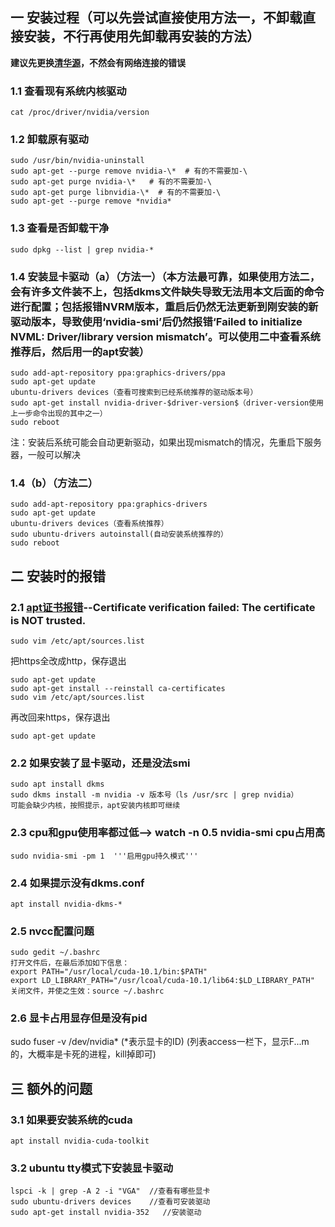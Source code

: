 ## 一 安装过程（可以先尝试直接使用方法一，不卸载直接安装，不行再使用先卸载再安装的方法）
**建议先更换[清华源](https://mirrors.tuna.tsinghua.edu.cn/help/ubuntu/)，不然会有网络连接的错误**
### 1.1 查看现有系统内核驱动
```
cat /proc/driver/nvidia/version
```

### 1.2 卸载原有驱动
```
sudo /usr/bin/nvidia-uninstall
sudo apt-get --purge remove nvidia-\*  # 有的不需要加-\
sudo apt-get purge nvidia-\*   # 有的不需要加-\
sudo apt-get purge libnvidia-\*  # 有的不需要加-\
sudo apt-get --purge remove *nvidia*
```

### 1.3 查看是否卸载干净
```
sudo dpkg --list | grep nvidia-*
```

### 1.4 安装显卡驱动（a）（方法一）（本方法最可靠，如果使用方法二，会有许多文件装不上，包括dkms文件缺失导致无法用本文后面的命令进行配置；包括报错NVRM版本，重启后仍然无法更新到刚安装的新驱动版本，导致使用‘nvidia-smi’后仍然报错‘Failed to initialize NVML: Driver/library version mismatch’。可以使用二中查看系统推荐后，然后用一的apt安装）
```
sudo add-apt-repository ppa:graphics-drivers/ppa
sudo apt-get update
ubuntu-drivers devices（查看可搜索到已经系统推荐的驱动版本号）
sudo apt-get install nvidia-driver-$driver-version$（driver-version使用上一步命令出现的其中之一）
sudo reboot
```

注：安装后系统可能会自动更新驱动，如果出现mismatch的情况，先重启下服务器，一般可以解决

### 1.4（b）（方法二）
```
sudo add-apt-repository ppa:graphics-drivers
sudo apt-get update
ubuntu-drivers devices（查看系统推荐）
sudo ubuntu-drivers autoinstall(自动安装系统推荐的）
sudo reboot
```

## 二 安装时的报错
### 2.1 [apt证书报错](https://blog.csdn.net/Chaowanq/article/details/121559709)--Certificate verification failed: The certificate is NOT trusted.
```
sudo vim /etc/apt/sources.list
```
把https全改成http，保存退出
```
sudo apt-get update
sudo apt-get install --reinstall ca-certificates
sudo vim /etc/apt/sources.list
```
再改回来https，保存退出
```
sudo apt-get update
```

### 2.2 如果安装了显卡驱动，还是没法smi
```
sudo apt install dkms
sudo dkms install -m nvidia -v 版本号（ls /usr/src | grep nvidia）
可能会缺少内核，按照提示，apt安装内核即可继续
```

### 2.3 cpu和gpu使用率都过低--> watch -n 0.5 nvidia-smi cpu占用高
```
sudo nvidia-smi -pm 1  '''启用gpu持久模式'''
```

### 2.4 如果提示没有dkms.conf
```
apt install nvidia-dkms-*
```

### 2.5 nvcc配置问题
```
sudo gedit ~/.bashrc
打开文件后，在最后添加如下信息：
export PATH="/usr/local/cuda-10.1/bin:$PATH"
export LD_LIBRARY_PATH="/usr/lcoal/cuda-10.1/lib64:$LD_LIBRARY_PATH"
关闭文件，并使之生效：source ~/.bashrc
```

### 2.6 显卡占用显存但是没有pid
sudo fuser -v /dev/nvidia* (\*表示显卡的ID)
(列表access一栏下，显示F...m的，大概率是卡死的进程，kill掉即可)


## 三 额外的问题
### 3.1 如果要安装系统的cuda
```
apt install nvidia-cuda-toolkit
```

### 3.2 ubuntu tty模式下安装显卡驱动
```
lspci -k | grep -A 2 -i "VGA"  //查看有哪些显卡
sudo ubuntu-drivers devices    //查看可安装驱动
sudo apt-get install nvidia-352   //安装驱动
```
